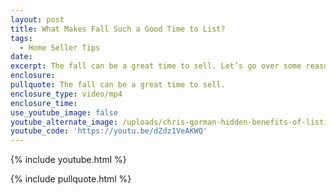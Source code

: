 ```yaml
---
layout: post
title: What Makes Fall Such a Good Time to List?
tags:
  - Home Seller Tips
date:
excerpt: The fall can be a great time to sell. Let’s go over some reasons why.
enclosure:
pullquote: The fall can be a great time to sell.
enclosure_type: video/mp4
enclosure_time:
use_youtube_image: false
youtube_alternate_image: /uploads/chris-gorman-hidden-benefits-of-listing-in-fall.jpg
youtube_code: 'https://youtu.be/dZdz1VeAKWQ'
---
```



{% include youtube.html %}

{% include pullquote.html %}